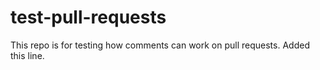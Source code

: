 test-pull-requests
==================

This repo is for testing how comments can work on pull requests.
Added this line.

